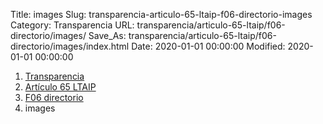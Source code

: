 Title: images
Slug: transparencia-articulo-65-ltaip-f06-directorio-images
Category: Transparencia
URL: transparencia/articulo-65-ltaip/f06-directorio/images/
Save_As: transparencia/articulo-65-ltaip/f06-directorio/images/index.html
Date: 2020-01-01 00:00:00
Modified: 2020-01-01 00:00:00


<nav aria-label="breadcrumb">
<ol class="breadcrumb">
<li class="breadcrumb-item"><a href="../../../">Transparencia</a></li>
<li class="breadcrumb-item"><a href="../../">Artículo 65 LTAIP</a></li>
<li class="breadcrumb-item"><a href="../">F06 directorio</a></li>
<li class="breadcrumb-item active" aria-current="page">images</li>
</ol>
</nav>

